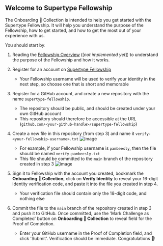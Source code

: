 ## Welcome to Supertype Fellowship

The Onboarding 🛫 Collection is intended to help you get started with the Supertype Fellowship. It will help you understand the purpose of the Fellowship, how to get started, and how to get the most out of your experience with us. 

You should start by:
1.  Reading the [Fellowship Overview](https://supertype.ai/fellowship/overview) ([_not implemented yet_]) to understand the purpose of the Fellowship and how it works.
2.  Register for an account on [Supertype Fellowship](https://fellowship.supertype.ai)
    - Your Fellowship username will be used to verify your identity in the next step, so choose one that is short and memorable
3.  Register for a GitHub account, and create a new repository with the name `supertype-fellowship`.
    - The repository should be public, and should be created under your own GitHub account
    - This repository should therefore be accessible at the URL (`github.com/<your-github-handle>/supertype-fellowship`)
4.  Create a new file in this repository (from step 3) and name it `verify-<your-fellowship-username>.txt`
![image](https://user-images.githubusercontent.com/16984453/217795521-bc804ea0-80ab-4e8a-a270-2a6272a50131.png)

    - For example, if your Fellowship username is `pambeesly`, then the file should be named `verify-pambeesly.txt`
    - This file should be committed to the `main` branch of the repository created in step 3
    ![image](https://user-images.githubusercontent.com/16984453/217796340-a533f080-e182-4d51-9998-0d452f7a342b.png)

5.  Sign it to Fellowship with the account you created, bookmark the **Onboarding 🛫 Collection**, click on **Verify Identity** to reveal your 16-digit identity verification code, and paste it into the file you created in step 4.
    - Your verification file should contain only the 16-digit code, and nothing else
6.  Commit the file to the `main` branch of the repository created in step 3 and push it to GitHub. Once committed, use the 'Mark Challenge as Completed' button on **Onboarding 🛫 Collection** to reveal field for the Proof of Completion.
    - Enter your GitHub username in the Proof of Completion field, and click 'Submit'. Verification should be immediate. Congratulations 🎉!
